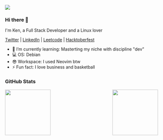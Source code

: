 ![](https://komarev.com/ghpvc/?username=imkurosaki)

### Hi there 👋

I'm Ken, a Full Stack Developer and a Linux lover
</br>

[Twitter](https://x.com/imkeanserna) | 
[LinkedIn](https://www.linkedin.com/in/kean-de-la-serna-b7a182260) | 
[Leetcode](https://leetcode.com/u/imKeanSerna/) | 
[Hacktoberfest](https://www.holopin.io/@imkurosaki#)

- 🌱 I’m currently learning: Masterting my niche with discipline "dev"
- 💻 OS: Debian
- 😎 Workspace: I used Neovim btw
- ⚡ Fun fact: I love business and basketball
### GitHub Stats
<div style="display: flex; gap: 20px; justify-content: space-between; align-items: flex-start;">
    <img src="https://github-readme-stats.vercel.app/api?username=imkeanserna&show_icons=true&theme=transparent" height="150px" />
    <a href="https://git.io/streak-stats">
        <img src="https://streak-stats.demolab.com?user=imkeanserna&theme=rising-sun&date_format=%5BY%20%5DM%20j&card_width=500&border=EBB502" height="150px" />
    </a>
</div>
